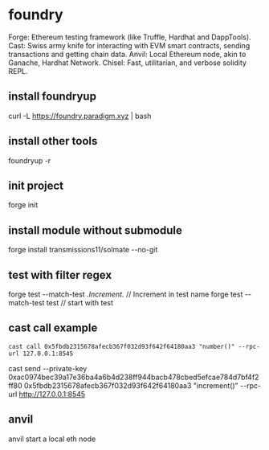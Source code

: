 # foundry
Forge: Ethereum testing framework (like Truffle, Hardhat and DappTools).
Cast: Swiss army knife for interacting with EVM smart contracts, sending transactions and getting chain data.
Anvil: Local Ethereum node, akin to Ganache, Hardhat Network.
Chisel: Fast, utilitarian, and verbose solidity REPL.

## install foundryup

curl -L https://foundry.paradigm.xyz | bash

## install other tools

foundryup -r

## init project
forge init

## install module without submodule
forge install transmissions11/solmate  --no-git 

## test with filter regex
forge test --match-test .*Increment.* // Increment in test name
forge test --match-test test // start with test


## cast call example
```
cast call 0x5fbdb2315678afecb367f032d93f642f64180aa3 "number()" --rpc-url 127.0.0.1:8545
```

cast send --private-key 0xac0974bec39a17e36ba4a6b4d238ff944bacb478cbed5efcae784d7bf4f2ff80 0x5fbdb2315678afecb367f032d93f642f64180aa3 "increment()" --rpc-url http://127.0.0.1:8545


## anvil
anvil start a local eth node
